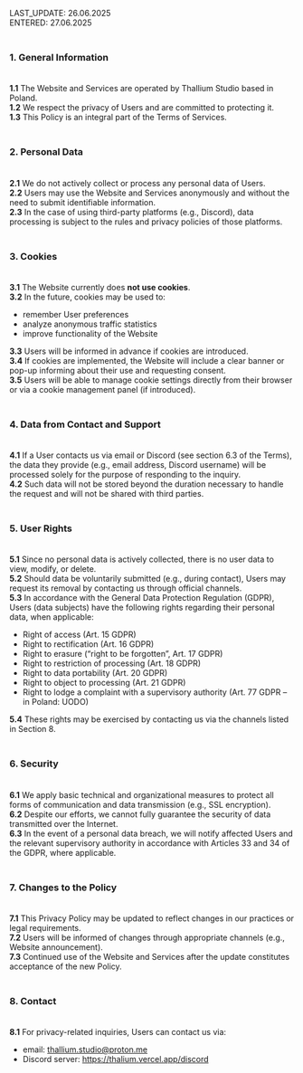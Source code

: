 LAST_UPDATE: 26.06.2025  
ENTERED: 27.06.2025

### <br> 1. General Information<br><br>

**1.1** The Website and Services are operated by Thallium Studio based in Poland.<br>
**1.2** We respect the privacy of Users and are committed to protecting it.<br>
**1.3** This Policy is an integral part of the Terms of Services.<br>

### <br> 2. Personal Data<br><br>

**2.1** We do not actively collect or process any personal data of Users.<br>
**2.2** Users may use the Website and Services anonymously and without the need to submit identifiable information.<br>
**2.3** In the case of using third-party platforms (e.g., Discord), data processing is subject to the rules and privacy policies of those platforms.<br>

### <br> 3. Cookies<br><br>

**3.1** The Website currently does **not use cookies**.<br>
**3.2** In the future, cookies may be used to:<br>
- remember User preferences<br>
- analyze anonymous traffic statistics<br>
- improve functionality of the Website<br>

**3.3** Users will be informed in advance if cookies are introduced.<br>
**3.4** If cookies are implemented, the Website will include a clear banner or pop-up informing about their use and requesting consent.<br>
**3.5** Users will be able to manage cookie settings directly from their browser or via a cookie management panel (if introduced).<br>

### <br> 4. Data from Contact and Support<br><br>

**4.1** If a User contacts us via email or Discord (see section 6.3 of the Terms), the data they provide (e.g., email address, Discord username) will be processed solely for the purpose of responding to the inquiry.<br>
**4.2** Such data will not be stored beyond the duration necessary to handle the request and will not be shared with third parties.<br>

### <br> 5. User Rights<br><br>

**5.1** Since no personal data is actively collected, there is no user data to view, modify, or delete.<br>
**5.2** Should data be voluntarily submitted (e.g., during contact), Users may request its removal by contacting us through official channels.<br>
**5.3** In accordance with the General Data Protection Regulation (GDPR), Users (data subjects) have the following rights regarding their personal data, when applicable:  
- Right of access (Art. 15 GDPR)  
- Right to rectification (Art. 16 GDPR)  
- Right to erasure (“right to be forgotten”, Art. 17 GDPR)  
- Right to restriction of processing (Art. 18 GDPR)  
- Right to data portability (Art. 20 GDPR)  
- Right to object to processing (Art. 21 GDPR)  
- Right to lodge a complaint with a supervisory authority (Art. 77 GDPR – in Poland: UODO)  

**5.4** These rights may be exercised by contacting us via the channels listed in Section 8.

### <br> 6. Security<br><br>

**6.1** We apply basic technical and organizational measures to protect all forms of communication and data transmission (e.g., SSL encryption).<br>
**6.2** Despite our efforts, we cannot fully guarantee the security of data transmitted over the Internet.<br>
**6.3** In the event of a personal data breach, we will notify affected Users and the relevant supervisory authority in accordance with Articles 33 and 34 of the GDPR, where applicable.

### <br> 7. Changes to the Policy<br><br>

**7.1** This Privacy Policy may be updated to reflect changes in our practices or legal requirements.<br>
**7.2** Users will be informed of changes through appropriate channels (e.g., Website announcement).<br>
**7.3** Continued use of the Website and Services after the update constitutes acceptance of the new Policy.<br>

### <br> 8. Contact<br><br>

**8.1** For privacy-related inquiries, Users can contact us via:<br>
- email: thallium.studio@proton.me<br>
- Discord server: https://thalium.vercel.app/discord<br>
